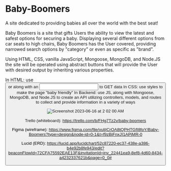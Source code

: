 # Baby-Boomers

A site dedicated to providing babies all over the world with the best seat!

Baby Boomers is a site that gifts Users the ability to view the latest and safest options for securing a baby.  Displaying several different options from car seats to high chairs, Baby Boomers has the User covered, providing  narrowed search options by "category" or even as specific as "brand".

Using HTML, CSS, vanilla JavaScript, Mongoose, MongoDB, and Node.JS the site will be operated using abstract buttons that will provide the User with desired output by inheriting various properties.

  In HTML: use <button> or <a> along with an <input> to GET data
  In CSS: use styles to make the page "baby friendly"
  In Backend: use JS, along with Mongoose, MongoDB, and Node.JS to create an API utilizing controllers, models, and routes to collect and provide information in a variety of ways
  
![Screenshot 2023-06-16 at 2 02 00 AM](https://github.com/R-O-N-2/Baby-Boomers/assets/132020474/6d7b9604-b367-47f3-8ffe-c88d92a48a6c)

Trello (whiteboard): https://trello.com/b/FHg7Tz2v/baby-boomers

Figma (wireframe): https://www.figma.com/file/vuljICrOA8tQPHTGfI8foY/Baby-Boomers?type=design&node-id=0-1&t=f9zBjFnxJI1APjMR-0

Lucid (ERD): https://lucid.app/lucidchart/52c87220-ec37-438e-a386-b4e92b8fe943/edit?beaconFlowId=72CFA75592EAE13F&invitationId=inv_22441ea9-8ef8-4d60-8434-a4232337621b&page=0_0#


